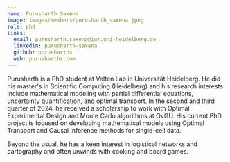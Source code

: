```yaml
---
name: Purusharth Saxena 
image: images/members/purusharth_saxena.jpeg
role: phd
links:
  email: purusharth.saxena@iwr.uni-heidelberg.de
  linkedin: purusharth-saxena
  github: purusharths
  web: purusharths.com
---
```


Purusharth is a PhD student at Velten Lab in Universität Heidelberg. He did his master's in Scientific Computing (Heidelberg) and his research interests include mathematical modeling with partial differential equations, uncertainty quantification, and optimal transport. In the second and third quarter of 2024, he received a scholarship to work with Optimal Experimental Design and Monte Carlo algorithms at OvGU. His current PhD project is focused on developing mathematical models using Optimal Transport and Causal Inference methods for single-cell data.

Beyond the usual, he has a keen interest in logistical networks and cartography and often unwinds with cooking and board games.
